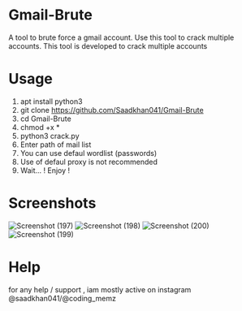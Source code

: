 # Gmail-Brute
A tool to brute force a gmail account. Use this tool to crack multiple accounts. This tool is developed to crack multiple accounts

# Usage
1. apt install python3
2. git clone https://github.com/Saadkhan041/Gmail-Brute
3. cd Gmail-Brute
4. chmod +x *
5. python3 crack.py
6. Enter path of mail list
7. You can use defaul wordlist (passwords)
8. Use of defaul proxy is not recommended
9. Wait...
! Enjoy !

# Screenshots
![Screenshot (197)](https://user-images.githubusercontent.com/93708296/149712020-ea6d46ff-a5c0-42ab-a817-f7489cc43293.png)
![Screenshot (198)](https://user-images.githubusercontent.com/93708296/149712023-202e4d02-41c7-4624-aaa1-88da03b472d3.png)
![Screenshot (200)](https://user-images.githubusercontent.com/93708296/149712036-658e2223-930d-4d18-8999-492d75cf311c.png)
![Screenshot (199)](https://user-images.githubusercontent.com/93708296/149712037-8c6e3e91-76ed-4a7f-8bb2-e55e528e1f6d.png)

# Help
for any help / support  , iam mostly active on instagram @saadkhan041/@coding_memz
